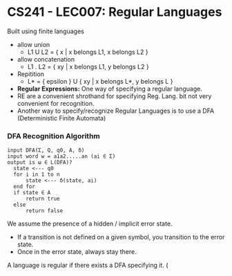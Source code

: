 # CS241 - LEC007: Regular Languages
Built using finite languages
- allow union
  - L1 U L2 = { x | x belongs L1, x belongs L2 }
- allow concatenation
  - L1 . L2 = { xy | x belongs L1, y belongs L2 }
- Repitition
  - L* = { epsilon } U { xy | x belongs L*, y belongs L }
- **Regular Expressions:** One way of specifying a regular language.
- RE are a convenient shrothand for specifying Reg. Lang. bit not very convenient for recognition.
- Another way to specify/recognize Regular Languages is to use a DFA (Deterministic Finite Automata)

### DFA Recognition Algorithm
```
input DFA(Σ, Q, q0, A, δ)
input word w = a1a2.....an (ai ∈ Σ)
output is ω ∈ L(DFA)?
  state <--- q0
  for i in 1 to n
      state <--- δ(state, ai)
  end for
  if state ∈ A
      return true
  else
      return false
```
We assume the presence of a hidden / implicit error state.
- If a transition is not defined on a given symbol, you transition to the error state.
- Once in the error state, always stay there.

A language is regular if there exists a DFA specifying it. (
<!--stackedit_data:
eyJoaXN0b3J5IjpbLTMwODEzMjIwMSwxMjgzNDI1OTgxLC0yMD
QwNzc1NTQsLTE4MDE5Mzk3NTddfQ==
-->